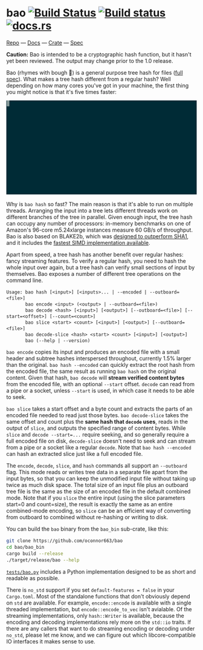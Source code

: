 # bao [![Build Status](https://travis-ci.org/oconnor663/bao.svg?branch=master)](https://travis-ci.org/oconnor663/bao) [![Build status](https://ci.appveyor.com/api/projects/status/yt1vchury2xtqphk/branch/master?svg=true)](https://ci.appveyor.com/project/oconnor663/bao/branch/master) [![docs.rs](https://docs.rs/bao/badge.svg)](https://docs.rs/bao)

[Repo](https://github.com/oconnor663/bao) —
[Docs](https://docs.rs/bao) —
[Crate](https://crates.io/crates/bao) —
[Spec](docs/spec.md)

**Caution:** Bao is intended to be a cryptographic hash function, but it
hasn't yet been reviewed. The output may change prior to the 1.0
release.

Bao (rhymes with bough 🌳) is a general purpose tree hash for files ([full
spec](docs/spec.md)). What makes a tree hash different from a regular hash?
Well depending on how many cores you've got in your machine, the first thing
you might notice is that it's five times faster:

![snazzy gif](docs/bao_hash.gif)

Why is `bao hash` so fast? The main reason is that it's able to run on
multiple threads. Arranging the input into a tree lets different threads
work on different branches of the tree in parallel. Given enough input,
the tree hash can occupy any number of processors: in-memory benchmarks
on one of Amazon's 96-core m5.24xlarge instances measure 60 GB/s of
throughput. Bao is also based on BLAKE2b, which was [designed to
outperform SHA1](https://blake2.net/), and it includes the [fastest SIMD
implementation available](https://github.com/oconnor663/blake2b_simd).

Apart from speed, a tree hash has another benefit over regular hashes:
fancy streaming features. To verify a regular hash, you need to hash the
whole input over again, but a tree hash can verify small sections of
input by themselves. Bao exposes a number of different tree operations
on the command line.

```
Usage: bao hash [<input>] [<inputs>... | --encoded | --outboard=<file>]
       bao encode <input> (<output> | --outboard=<file>)
       bao decode <hash> [<input>] [<output>] [--outboard=<file>] [--start=<offset>] [--count=<count>]
       bao slice <start> <count> [<input>] [<output>] [--outboard=<file>]
       bao decode-slice <hash> <start> <count> [<input>] [<output>]
       bao (--help | --version)
```

`bao encode` copies its input and produces an encoded file with a small
header and subtree hashes interspersed throughout, currently 1.5% larger
than the original. `bao hash --encoded` can quickly extract the root
hash from the encoded file, the same result as running `bao hash` on the
original content. Given that hash, `bao decode` will **stream verified
content bytes** from the encoded file, with an optional `--start`
offset. `decode` can read from a pipe or a socket, unless `--start` is
used, in which case it needs to be able to seek.

`bao slice` takes a start offset and a byte count and extracts the parts
of an encoded file needed to read just those bytes. `bao decode-slice`
takes the same offset and count plus the **same hash that `decode`
uses**, reads in the output of `slice`, and outputs the specified range
of content bytes. While `slice` and `decode --start=...` require
seeking, and so generally require a full encoded file on disk,
`decode-slice` doesn't need to seek and can stream from a pipe or a
socket like a regular `decode`. Note that `bao hash --encoded` can hash
an extracted slice just like a full encoded file.

The `encode`, `decode`, `slice`, and `hash` commands all support an
`--outboard` flag. This mode reads or writes tree data in a separate
file apart from the input bytes, so that you can keep the unmodified
input file without taking up twice as much disk space. The total size of
an input file plus an outboard tree file is the same as the size of an
encoded file in the default combined mode. Note that if you `slice` the
entire input (using the slice parameters start=0 and count=size), the
result is exactly the same as an entire combined-mode encoding, so
`slice` can be an efficient way of converting from outboard to combined
without re-hashing or writing to disk.

You can build the `bao` binary from the `bao_bin` sub-crate, like this:

```bash
git clone https://github.com/oconnor663/bao
cd bao/bao_bin
cargo build --release
./target/release/bao --help
```

[`tests/bao.py`](tests/bao.py) includes a Python implementation designed
to be as short and readable as possible.

There is `no_std` support if you set `default-features = false` in your
`Cargo.toml`. Most of the standalone functions that don't obviously
depend on `std` are available. For example, `encode::encode` is
available with a single threaded implementation, but
`encode::encode_to_vec` isn't avialable. Of the streaming
implementations, only `hash::Writer` is available, because the encoding
and decoding implementations rely more on the `std::io` traits. If there
are any callers that want to do streaming encoding or decoding under
`no_std`, please let me know, and we can figure out which
libcore-compatible IO interfaces it makes sense to use.
